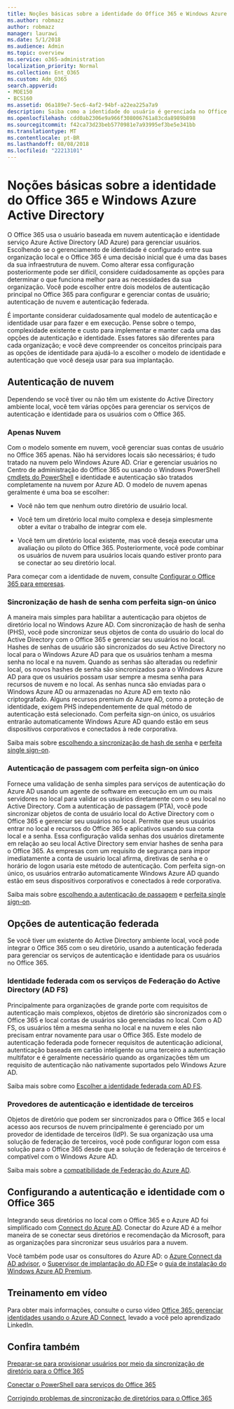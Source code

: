```yaml
---
title: Noções básicas sobre a identidade do Office 365 e Windows Azure Active Directory
ms.author: robmazz
author: robmazz
manager: laurawi
ms.date: 5/1/2018
ms.audience: Admin
ms.topic: overview
ms.service: o365-administration
localization_priority: Normal
ms.collection: Ent_O365
ms.custom: Adm_O365
search.appverid:
- MOE150
- BCS160
ms.assetid: 06a189e7-5ec6-4af2-94bf-a22ea225a7a9
description: Saiba como a identidade do usuário é gerenciada no Office 365.
ms.openlocfilehash: cdd0ab2306e9a966f308006761a83cda8989b898
ms.sourcegitcommit: f42ca73d23beb5770981e7a93995ef3be5e341bb
ms.translationtype: MT
ms.contentlocale: pt-BR
ms.lasthandoff: 08/08/2018
ms.locfileid: "22213101"
---
```

# <a name="understanding-office-365-identity-and-azure-active-directory"></a>Noções básicas sobre a identidade do Office 365 e Windows Azure Active Directory

O Office 365 usa o usuário baseada em nuvem autenticação e identidade serviço Azure Active Directory (AD Azure) para gerenciar usuários. Escolhendo se o gerenciamento de identidade é configurado entre sua organização local e o Office 365 é uma decisão inicial que é uma das bases da sua infraestrutura de nuvem. Como alterar essa configuração posteriormente pode ser difícil, considere cuidadosamente as opções para determinar o que funciona melhor para as necessidades da sua organização. Você pode escolher entre dois modelos de autenticação principal no Office 365 para configurar e gerenciar contas de usuário; autenticação de nuvem e autenticação federada.
  
É importante considerar cuidadosamente qual modelo de autenticação e identidade usar para fazer e em execução. Pense sobre o tempo, complexidade existente e custo para implementar e manter cada uma das opções de autenticação e identidade. Esses fatores são diferentes para cada organização; e você deve compreender os conceitos principais para as opções de identidade para ajudá-lo a escolher o modelo de identidade e autenticação que você deseja usar para sua implantação.
  
## <a name="cloud-authentication"></a>Autenticação de nuvem

Dependendo se você tiver ou não têm um existente do Active Directory ambiente local, você tem várias opções para gerenciar os serviços de autenticação e identidade para os usuários com o Office 365.
  
### <a name="cloud-only"></a>Apenas Nuvem

Com o modelo somente em nuvem, você gerenciar suas contas de usuário no Office 365 apenas. Não há servidores locais são necessários; é tudo tratado na nuvem pelo Windows Azure AD. Criar e gerenciar usuários no Centro de administração do Office 365 ou usando o Windows PowerShell [cmdlets do PowerShell](https://go.microsoft.com/fwlink/p/?LinkId=698471) e identidade e autenticação são tratados completamente na nuvem por Azure AD. O modelo de nuvem apenas geralmente é uma boa se escolher: 
  
- Você não tem que nenhum outro diretório de usuário local.
    
- Você tem um diretório local muito complexa e deseja simplesmente obter a evitar o trabalho de integrar com ele.
    
- Você tem um diretório local existente, mas você deseja executar uma avaliação ou piloto do Office 365. Posteriormente, você pode combinar os usuários de nuvem para usuários locais quando estiver pronto para se conectar ao seu diretório local.
    
Para começar com a identidade de nuvem, consulte [Configurar o Office 365 para empresas](https://support.office.com/article/6a3a29a0-e616-4713-99d1-15eda62d04fa).
  
### <a name="password-hash-sync-with-seamless-single-sign-on"></a>Sincronização de hash de senha com perfeita sign-on único

A maneira mais simples para habilitar a autenticação para objetos de diretório local no Windows Azure AD. Com sincronização de hash de senha (PHS), você pode sincronizar seus objetos de conta do usuário do local do Active Directory com o Office 365 e gerenciar seu usuários no local. Hashes de senhas de usuário são sincronizados do seu Active Directory no local para o Windows Azure AD para que os usuários tenham a mesma senha no local e na nuvem. Quando as senhas são alteradas ou redefinir local, os novos hashes de senha são sincronizados para o Windows Azure AD para que os usuários possam usar sempre a mesma senha para recursos de nuvem e no local. As senhas nunca são enviadas para o Windows Azure AD ou armazenadas no Azure AD em texto não criptografado. Alguns recursos premium do Azure AD, como a proteção de identidade, exigem PHS independentemente de qual método de autenticação está selecionado. Com perfeita sign-on único, os usuários entrarão automaticamente Windows Azure AD quando estão em seus dispositivos corporativos e conectados à rede corporativa.
  
Saiba mais sobre [escolhendo a sincronização de hash de senha](https://docs.microsoft.com/en-us/azure/security/azure-ad-choose-authn) e [perfeita single sign-on](https://docs.microsoft.com/en-us/azure/active-directory/connect/active-directory-aadconnect-sso).
  
### <a name="pass-through-authentication-with-seamless-single-sign-on"></a>Autenticação de passagem com perfeita sign-on único

Fornece uma validação de senha simples para serviços de autenticação do Azure AD usando um agente de software em execução em um ou mais servidores no local para validar os usuários diretamente com o seu local no Active Directory. Com a autenticação de passagem (PTA), você pode sincronizar objetos de conta de usuário local do Active Directory com o Office 365 e gerenciar seu usuários no local. Permite que seus usuários entrar no local e recursos do Office 365 e aplicativos usando sua conta local e a senha. Essa configuração valida senhas dos usuários diretamente em relação ao seu local Active Directory sem enviar hashes de senha para o Office 365. As empresas com um requisito de segurança para impor imediatamente a conta de usuário local afirma, diretivas de senha e o horário de logon usaria este método de autenticação. Com perfeita sign-on único, os usuários entrarão automaticamente Windows Azure AD quando estão em seus dispositivos corporativos e conectados à rede corporativa.
  
Saiba mais sobre [escolhendo a autenticação de passagem](https://docs.microsoft.com/en-us/azure/security/azure-ad-choose-authn) e [perfeita single sign-on](https://docs.microsoft.com/en-us/azure/active-directory/connect/active-directory-aadconnect-sso).
  
## <a name="federated-authentication-options"></a>Opções de autenticação federada

Se você tiver um existente do Active Directory ambiente local, você pode integrar o Office 365 com o seu diretório, usando a autenticação federada para gerenciar os serviços de autenticação e identidade para os usuários no Office 365.
  
### <a name="federated-identity-with-active-directory-federation-services-ad-fs"></a>Identidade federada com os serviços de Federação do Active Directory (AD FS)

Principalmente para organizações de grande porte com requisitos de autenticação mais complexos, objetos de diretório são sincronizados com o Office 365 e local contas de usuários são gerenciadas no local. Com o AD FS, os usuários têm a mesma senha no local e na nuvem e eles não precisam entrar novamente para usar o Office 365. Este modelo de autenticação federada pode fornecer requisitos de autenticação adicional, autenticação baseada em cartão inteligente ou uma terceiro a autenticação multifator e é geralmente necessário quando as organizações têm um requisito de autenticação não nativamente suportados pelo Windows Azure AD.
  
Saiba mais sobre como [Escolher a identidade federada com AD FS](https://docs.microsoft.com/en-us/azure/security/azure-ad-choose-authn).
  
### <a name="third-party-authentication-and-identity-providers"></a>Provedores de autenticação e identidade de terceiros

Objetos de diretório que podem ser sincronizados para o Office 365 e local acesso aos recursos de nuvem principalmente é gerenciado por um provedor de identidade de terceiros (IdP). Se sua organização usa uma solução de federação de terceiros, você pode configurar logon com essa solução para o Office 365 desde que a solução de federação de terceiros é compatível com o Windows Azure AD.
  
Saiba mais sobre a [compatibilidade de Federação do Azure AD](https://docs.microsoft.com/en-us/azure/active-directory/connect/active-directory-aadconnect-federation-compatibility).
  
## <a name="configuring-identity-and-authentication-with-office-365"></a>Configurando a autenticação e identidade com o Office 365

Integrando seus diretórios no local com o Office 365 e o Azure AD foi simplificado com [Connect do Azure AD](https://docs.microsoft.com/en-us/azure/active-directory/connect/active-directory-aadconnect). Conectar do Azure AD é a melhor maneira de se conectar seus diretórios e recomendação da Microsoft, para as organizações para sincronizar seus usuários para a nuvem.
  
Você também pode usar os consultores do Azure AD: o [Azure Connect da AD advisor](https://aka.ms/aadconnectpwsync), o [Supervisor de implantação do AD FS](https://aka.ms/adfsguidance)e o [guia de instalação do Windows Azure AD Premium](https://aka.ms/aadpguidance).
  
## <a name="video-training"></a>Treinamento em vídeo

Para obter mais informações, consulte o curso vídeo [Office 365: gerenciar identidades usando o Azure AD Connect](https://support.office.com/article/90991a1d-c0ab-479a-b413-35c9706f6fed.aspx), levado a você pelo aprendizado LinkedIn.
  
## <a name="see-also"></a>Confira também

[Preparar-se para provisionar usuários por meio da sincronização de diretório para o Office 365](https://support.office.com/article/prepare-to-provision-users-through-directory-synchronization-to-office-365-01920974-9e6f-4331-a370-13aea4e82b3e)
  
[Conectar o PowerShell para serviços do Office 365](https://support.office.com/article/06a743bb-ceb6-49a9-a61d-db4ffdf54fa6)
  
[Corrigindo problemas de sincronização de diretórios para o Office 365](https://support.office.com/article/fixing-problems-with-directory-synchronization-for-office-365-79c43023-5a47-45ae-8068-d8a26eee6bc2d)
  

